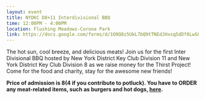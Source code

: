 ```yaml
---
layout: event
title: NYDKC D8+11 Interdivisional BBQ
time: 12:00PM - 4:00PM
location: Flushing Meadows-Corona Park
link: https://docs.google.com/forms/d/1O9Q8z5UkL7bQ9tTNEdJHxsq5dDf8LwSOE7jbNSuhuVg/viewform?edit_requested=true
---
```

The hot sun, cool breeze, and delicious meats! Join us for the first Inter Divisional BBQ hosted by New York District Key Club Division 11 and New York District Key Club Division 8 as we raise money for the Thirst Project! Come for the food and charity, stay for the awesome new friends! 

**Price of admission is $8 ($4 if you contribute to potluck). You have to ORDER any meat-related items, such as burgers and hot dogs, [here](https://docs.google.com/a/bxscience.edu/forms/d/1uWehgfYJR2u5zkaKQZtPb1K-gyHs5Gpt_DHYLPHqwP4/viewform).**